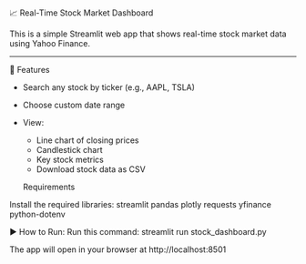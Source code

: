  📈 Real-Time Stock Market Dashboard

This is a simple Streamlit web app that shows real-time stock market data using Yahoo Finance.

---

 🔧 Features

- Search any stock by ticker (e.g., AAPL, TSLA)
- Choose custom date range
- View:
  - Line chart of closing prices
  - Candlestick chart
  - Key stock metrics
  - Download stock data as CSV

  Requirements

Install the required libraries:
streamlit
pandas
plotly
requests
yfinance
python-dotenv


▶️ How to Run:
Run this command:  streamlit run stock_dashboard.py

The app will open in your browser at http://localhost:8501


